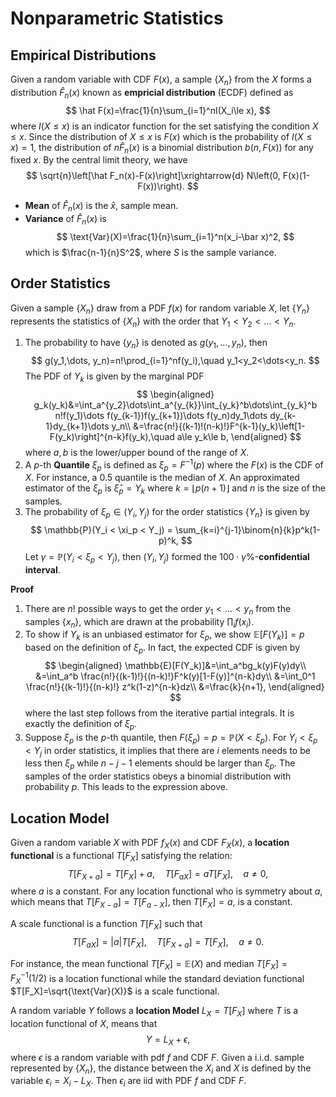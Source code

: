 # Nonparametric Statistics

## Empirical Distributions

Given a random variable with CDF $F(x)$, a sample $\lbrace X_n\rbrace$ from the $X$ forms a distribution $\hat F_n(x)$ known as **empricial distribution** (ECDF) defined as
$$
\hat F(x)=\frac{1}{n}\sum_{i=1}^nI(X_i\le x),
$$
where $I(X\le x)$ is an indicator function for the set satisfying the condition $X\le x$. Since the distribution of $X\le x$ is $F(x)$ which is the probability of $I(X\le x)=1$, the distribution of $n\hat F_n(x)$ is a binomial distribution $b(n,F(x))$ for any fixed $x$. By the central limit theory, we have
$$
\sqrt{n}\left[\hat F_n(x)-F(x)\right]\xrightarrow{d} N\left(0, F(x)(1-F(x))\right).
$$

* **Mean** of $\hat F_n(x)$ is the $\bar x$, sample mean.
* **Variance** of $\hat F_n(x)$ is 
$$
\text{Var}(X)=\frac{1}{n}\sum_{i=1}^n(x_i-\bar x)^2,
$$
which is $\frac{n-1}{n}S^2$, where $S$ is the sample variance.

## Order Statistics

Given a sample $\lbrace X_n\rbrace$ draw from a PDF $f(x)$ for random variable $X$, let $\lbrace Y_n\rbrace$ represents the statistics of $\lbrace X_n\rbrace$ with the order that $Y_1<Y_2<\dots<Y_n$. 
1. The probability to have $\lbrace y_n\rbrace$ is denoted as $g(y_1,\dots, y_n)$, then
$$
g(y_1,\dots, y_n)=n!\prod_{i=1}^nf(y_i),\quad y_1<y_2<\dots<y_n.
$$
The PDF of $Y_k$ is given by the marginal PDF
$$
\begin{aligned}
g_k(y_k)&=\int_a^{y_2}\dots\int_a^{y_{k}}\int_{y_k}^b\dots\int_{y_k}^b n!f(y_1)\dots f(y_{k-1})f(y_{k+1})\dots f(y_n)dy_1\dots dy_{k-1}dy_{k+1}\dots y_n\\
&=\frac{n!}{(k-1)!(n-k)!}F^{k-1}(y_k)\left[1-F(y_k)\right]^{n-k}f(y_k),\quad a\le y_k\le b,
\end{aligned}
$$
where $a,b$ is the lower/upper bound of the range of $X$.
2. A $p$-th **Quantile** $\xi_p$ is defined as $\xi_p=F^{-1}(p)$ where the $F(x)$ is the CDF of $X$. For instance, a $0.5$ quantile is the median of $X$. An approximated estimator of the $\xi_p$ is $\hat\xi_p=Y_k$ where $k=\lfloor p(n+1) \rfloor$ and $n$ is the size of the samples. 
3. The probability of $\xi_p\in (Y_i,Y_j)$ for the order statistics $\lbrace Y_n\rbrace$ is given by
$$
\mathbb{P}(Y_i < \xi_p < Y_j) = \sum_{k=i}^{j-1}\binom{n}{k}p^k(1-p)^k,
$$
Let $\gamma= \mathbb{P}(Y_i < \xi_p < Y_j)$, then $(Y_i,Y_j)$ formed the $100\cdot\gamma\%$-**confidential interval**.

**Proof**
1. There are $n!$ possible ways to get the order $y_1<\dots<y_n$ from the samples $\lbrace x_n\rbrace$, which are drawn at the probability $\prod_if(x_i)$.
2. To show if $Y_k$ is an unbiased estimator for $\xi_p$, we show $\mathbb{E}[F(Y_k)]=p$ based on the definition of $\xi_p$. In fact, the expected CDF is given by
$$
\begin{aligned}
\mathbb{E}[F(Y_k)]&=\int_a^bg_k(y)F(y)dy\\
&=\int_a^b \frac{n!}{(k-1)!}{(n-k)!}F^k(y)[1-F(y)]^{n-k}dy\\
&=\int_0^1 \frac{n!}{(k-1)!}{(n-k)!} z^k(1-z)^{n-k}dz\\
&=\frac{k}{n+1},
\end{aligned}
$$
where the last step follows from the iterative partial integrals. It is exactly the definition of $\xi_p$.
3. Suppose $\xi_p$ is the $p$-th quantile, then $F(\xi_p)=p=\mathbb{P}(X<\xi_p)$. For $Y_i<\xi_p<Y_j$ in order statistics, it implies that there are $i$ elements needs to be less then $\xi_p$ while $n-j-1$ elements should be larger than $\xi_p$. The samples of the order statistics obeys a binomial distribution with probability $p$.  This leads to the expression above.

## Location Model

Given a random variable $X$ with PDF $f_X(x)$ and CDF $F_X(x)$, a **location functional** is a functional $T[F_X]$ satisfying the relation:
$$
T[F_{X+a}]=T[F_X]+a,\quad T[F_{aX}] = aT[F_X],\quad a\ne 0,
$$
where $a$ is a constant. For any location functional who is symmetry about $a$, which means that $T[F_{X-a}]=T[F_{a-X}]$, then $T[F_X]=a$, is a constant. 

A scale functional is a function $T[F_X]$ such that
$$
T[F_{aX}]=|a|T[F_X],\quad T[F_{X+a}]=T[F_X], \quad a \ne 0.
$$

For instance, the mean functional $T[F_X]=\mathbb{E}(X)$ and median $T[F_X]=F^{-1}_X(1/2)$ is a location functional while the standard deviation functional $T[F_X]=\sqrt{\text{Var}(X)}$ is a scale functional.

A random variable $Y$ follows a **location Model** $L_X=T[F_X]$ where $T$ is a location functional of $X$, means that
$$
Y=L_X+\epsilon,
$$ 
where $\epsilon$ is a random variable with pdf $f$ and CDF $F$. Given a i.i.d. sample represented by $\lbrace X_n\rbrace$, the distance between the $X_i$ and $X$ is defined by the variable $\epsilon_i=X_i-L_X$. Then $\epsilon_i$ are iid with PDF $f$ and CDF $F$. 